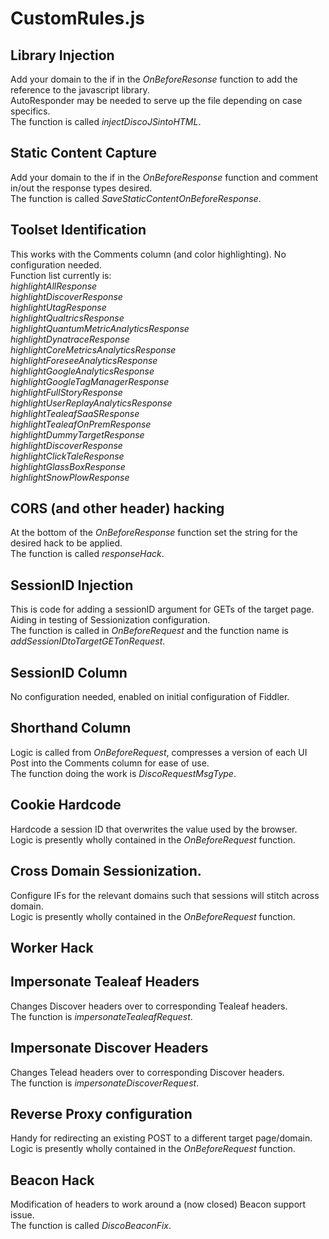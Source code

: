 # CustomRules.js

## Library Injection
Add your domain to the if in the _OnBeforeResonse_ function to add the reference to the javascript library.</br>
AutoResponder may be needed to serve up the file depending on case specifics.</br>
The function is called _injectDiscoJSintoHTML_.

##  Static Content Capture
Add your domain to the if in the _OnBeforeResponse_ function and comment in/out the response types desired.</br>
The function is called _SaveStaticContentOnBeforeResponse_.

##  Toolset Identification
This works with the Comments column (and color highlighting).  No configuration needed.</br>
Function list currently is:</br>
_highlightAllResponse_</br>
_highlightDiscoverResponse_</br>
_highlightUtagResponse_</br>
_highlightQualtricsResponse_</br>
_highlightQuantumMetricAnalyticsResponse_</br>
_highlightDynatraceResponse_</br>
_highlightCoreMetricsAnalyticsResponse_</br>
_highlightForeseeAnalyticsResponse_</br>
_highlightGoogleAnalyticsResponse_</br>
_highlightGoogleTagManagerResponse_</br>
_highlightFullStoryResponse_</br>
_highlightUserReplayAnalyticsResponse_</br>
_highlightTealeafSaaSResponse_</br>
_highlightTealeafOnPremResponse_</br>
_highlightDummyTargetResponse_</br>
_highlightDiscoverResponse_</br>
_highlightClickTaleResponse_</br>
_highlightGlassBoxResponse_</br>
_highlightSnowPlowResponse_</br>

##  CORS (and other header) hacking
At the bottom of the _OnBeforeResponse_ function set the string for the desired hack to be applied.</br>
The function is called _responseHack_.

##  SessionID Injection
This is code for adding a sessionID argument for GETs of the target page.  Aiding in testing of Sessionization configuration.</br>
The function is called in _OnBeforeRequest_ and the function name is _addSessionIDtoTargetGETonRequest_.

##  SessionID Column
No configuration needed, enabled on initial configuration of Fiddler.

##  Shorthand Column
Logic is called from _OnBeforeRequest_, compresses a version of each UI Post into the Comments column for ease of use.</br>
The function doing the work is _DiscoRequestMsgType_.

##  Cookie Hardcode
Hardcode a session ID that overwrites the value used by the browser.</br>
Logic is presently wholly contained in the _OnBeforeRequest_ function.

##  Cross Domain Sessionization.
Configure IFs for the relevant domains such that sessions will stitch across domain.</br>
Logic is presently wholly contained in the _OnBeforeRequest_ function.

##  Worker Hack

##  Impersonate Tealeaf Headers
Changes Discover headers over to corresponding Tealeaf headers.</br>
The function is _impersonateTealeafRequest_.

##  Impersonate Discover Headers
Changes Telead headers over to corresponding Discover headers.</br>
The function is _impersonateDiscoverRequest_.

## Reverse Proxy configuration
Handy for redirecting an existing POST to a different target page/domain.</br>
Logic is presently wholly contained in the _OnBeforeRequest_ function.

##  Beacon Hack
Modification of headers to work around a (now closed) Beacon support issue.</br>
The function is called _DiscoBeaconFix_.

